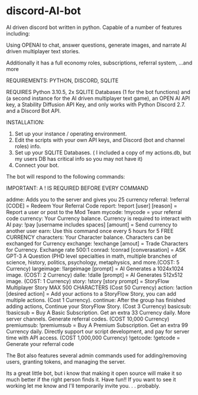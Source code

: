 # discord-AI-bot
AI driven discord bot written in python. Capable of a number of features including: 

Using OPENAI to chat, 
answer questions, 
generate images, 
and narrate AI driven multiplayer text stories. 

Additionally it has a full economy
roles, 
subscriptions, 
referral system,
...and more


REQUIREMENTS: PYTHON, DISCORD, SQLITE

REQUIRES Python 3.10.5, 2x SQLITE Databases (1 for the bot functions) and (a second instance for the AI driven multiplayer text game), an OPEN AI API key, a Stability Diffusion API Key, and only works with Python Discord 2.7. and a Discord Bot API. 

INSTALLATION: 

1. Set up your instance / operating environment.
2. Edit the scripts with your own API keys, and Discord (bot and channel roles) info.
3. Set up your SQLITE Databases. ( I included a copy of my actions.db, but my users DB has critical info so you may not have it)
4. Connect your bot. 



The bot will respond to the following commands: 

IMPORTANT: A ! IS REQUIRED BEFORE EVERY COMMAND

addme: Adds you to the server and gives you 25 currency
referral: !referral [CODE] = Redeem Your Referral Code
report: !report [user] [reason] = Report a user or post to the Mod Team
mycode: !mycode = your referral code
currency: Your Currency balance. Currency is required to interact with AI
pay: !pay [username includes spaces] [amount] = Send currency to another user
earn: Use this command once every 5 hours for 5 FREE CURRENCY
characters: Your Character balance. Characters can be exchanged for Currency
exchange: !exchange [amout] = Trade Characters for Currency. Exchange rate 500:1
conrad: !conrad [converasation] = ASK GPT-3 A Question (PHD level specialties in math, multiple branches of science, history, politics, psychology, metaphysics, and more.(COST: 5 Currency)
largeimage: !largeimage [prompt] = AI Generates a 1024x1024 image. (COST: 2 Currency)
dalle: !dalle [prompt] = AI Generates 512x512 image. (COST: 1 Currency)
story: !story [story prompt] = StoryFlow Multiplayer Story MAX 500 CHARACTERS (Cost 50 Currency)
action: !action [desired action] = Add your actions to a StoryFlow Story, you can add multiple actions. (Cost 1 Currency).
continue: After the group has finished adding actions, Continue your StoryFlow Story. (Cost 3 Currency)
basicsub: !basicsub = Buy A Basic Subscription. Get an extra 33 Currency daily. More server channels. Generate referral codes. (COST 10,000 Currency)
premiumsub: !premiumsub = Buy A Premium Subscription. Get an extra 99 Currency daily. Directly support our script development, and pay for server time with API access. (COST 1,000,000 Currency)
!getcode: !getcode = Generate your referral code

The Bot also features several admin commands used for adding/removing users, granting tokens, and managing the server. 


Its a great little bot, but i know that making it open source will make it so much better if the right person finds it. Have fun!!
If you want to see it working let me know and I'll temporarily invite you. . . probably. 



